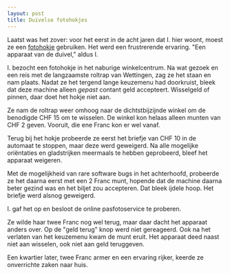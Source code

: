 ```yaml
---
layout: post
title: Duivelse fotohokjes
---
```


Laatst was het zover: voor het eerst in de acht jaren dat I. hier woont, moest ze een [fotohokje](https://roaldin.ch/fotohokjes) gebruiken. Het werd een frustrerende ervaring. "Een apparaat van de duivel," aldus I.

I. bezocht een fotohokje in het naburige winkelcentrum. Na wat gezoek en een reis met de langzaamste roltrap van Wettingen, zag ze het staan en nam plaats. Nadat ze het tergend lange keuzemenu had doorkruist, bleek dat deze machine alleen _gepast_ contant geld accepteert. Wisselgeld of pinnen, daar doet het hokje niet aan.

Ze nam de roltrap weer omhoog naar de dichtstbijzijnde winkel om de benodigde CHF 15 om te wisselen. De winkel kon helaas alleen munten van CHF 2 geven. Vooruit, die ene Franc kon er wel vanaf.

Terug bij het hokje probeerde ze eerst het briefje van CHF 10 in de automaat te stoppen, maar deze werd geweigerd. Na alle mogelijke oriëntaties en gladstrijken meermaals te hebben geprobeerd, bleef het apparaat weigeren.

Met de mogelijkheid van rare software bugs in het achterhoofd, probeerde ze het daarna eerst met een 2 Franc munt, hopende dat de machine daarna beter gezind was en het biljet zou accepteren. Dat bleek ijdele hoop. Het briefje werd alsnog geweigerd.

I. gaf het op en besloot de online pasfotoservice te proberen.

Ze wilde haar twee Franc nog wel terug, maar daar dacht het apparaat anders over. Op de "geld terug" knop werd niet gereageerd. Ook na het verlaten van het keuzemenu kwam de munt eruit. Het apparaat deed naast niet aan wisselen, ook niet aan geld teruggeven.

Een kwartier later, twee Franc armer en een ervaring rijker, keerde ze onverrichte zaken naar huis.
